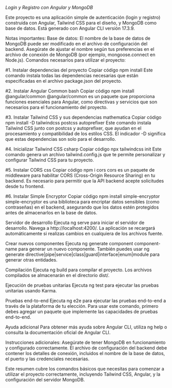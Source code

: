 *Login y Registro con Angular y MongoDB*

Este proyecto es una aplicación simple de autenticación (login y registro) construida con Angular, Tailwind CSS para el diseño, y MongoDB como base de datos. Está generado con Angular CLI versión 17.3.9.

Notas importantes:
Base de datos: El nombre de la base de datos de MongoDB puede ser modificado en el archivo de configuración del backend. Asegúrate de ajustar el nombre según tus preferencias en el archivo de conexión de MongoDB (por ejemplo, mongoose.connect en Node.js).
Comandos necesarios para utilizar el proyecto:

#1. Instalar dependencias del proyecto
Copiar código
npm install
Este comando instala todas las dependencias necesarias que están especificadas en el archivo package.json del proyecto.

#2. Instalar Angular Common
bash
Copiar código
npm install @angular/common
@angular/common es un paquete que proporciona funciones esenciales para Angular, como directivas y servicios que son necesarios para el funcionamiento del proyecto.

#3. Instalar Tailwind CSS y sus dependencias
mathematica
Copiar código
npm install -D tailwindcss postcss autoprefixer
Este comando instala Tailwind CSS junto con postcss y autoprefixer, que ayudan en el procesamiento y compatibilidad de los estilos CSS. El indicador -D significa que estas dependencias son solo para el desarrollo.

#4. Inicializar Tailwind CSS
csharp
Copiar código
npx tailwindcss init
Este comando genera un archivo tailwind.config.js que te permite personalizar y configurar Tailwind CSS para tu proyecto.

#5. Instalar CORS
css
Copiar código
npm i cors
cors es un paquete de middleware para habilitar CORS (Cross-Origin Resource Sharing) en tu backend. Es necesario para permitir que la API backend acepte solicitudes desde tu frontend.

#6. Instalar Simple Encryptor
Copiar código
npm install simple-encryptor
simple-encryptor es una biblioteca para encriptar datos sensibles (como contraseñas) en el backend, asegurando que los datos estén protegidos antes de almacenarlos en la base de datos.

Servidor de desarrollo
Ejecuta ng serve para iniciar el servidor de desarrollo. Navega a http://localhost:4200/. La aplicación se recargará automáticamente si realizas cambios en cualquiera de los archivos fuente.

Crear nuevos componentes
Ejecuta ng generate component component-name para generar un nuevo componente. También puedes usar ng generate directive|pipe|service|class|guard|interface|enum|module para generar otras entidades.

Compilación
Ejecuta ng build para compilar el proyecto. Los archivos compilados se almacenarán en el directorio dist/.

Ejecución de pruebas unitarias
Ejecuta ng test para ejecutar las pruebas unitarias usando Karma.

Pruebas end-to-end
Ejecuta ng e2e para ejecutar las pruebas end-to-end a través de la plataforma de tu elección. Para usar este comando, primero debes agregar un paquete que implemente las capacidades de pruebas end-to-end.

Ayuda adicional
Para obtener más ayuda sobre Angular CLI, utiliza ng help o consulta la documentación oficial de Angular CLI.

Instrucciones adicionales:
Asegúrate de tener MongoDB en funcionamiento y configurado correctamente. El archivo de configuración del backend debe contener los detalles de conexión, incluidos el nombre de la base de datos, el puerto y las credenciales necesarias.

Este resumen cubre los comandos básicos que necesitas para comenzar a utilizar el proyecto correctamente, incluyendo Tailwind CSS, Angular, y la configuración del servidor MongoDB.
